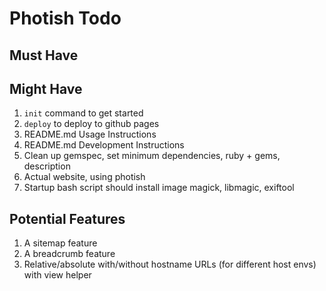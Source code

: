 # Photish Todo

## Must Have


## Might Have

1. `init` command to get started
1. `deploy` to deploy to github pages
1. README.md Usage Instructions
1. README.md Development Instructions
1. Clean up gemspec, set minimum dependencies, ruby + gems, description
1. Actual website, using photish
1. Startup bash script should install image magick, libmagic, exiftool

## Potential Features

1. A sitemap feature
1. A breadcrumb feature
1. Relative/absolute with/without hostname URLs (for different host envs) with view helper
